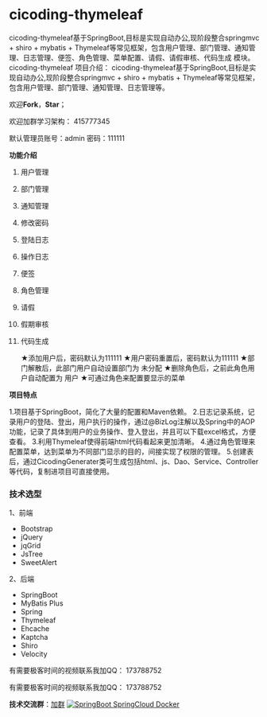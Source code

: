# cicoding-thymeleaf
cicoding-thymeleaf基于SpringBoot,目标是实现自动办公,现阶段整合springmvc + shiro + mybatis + Thymeleaf等常见框架，包含用户管理、部门管理、通知管理、日志管理、便签、角色管理、菜单配置、请假、请假审核、代码生成 模块。
cicoding-thymeleaf
项目介绍：
cicoding-thymeleaf基于SpringBoot,目标是实现自动办公,现阶段整合springmvc + shiro + mybatis + Thymeleaf等常见框架，包含用户管理、部门管理、通知管理、日志管理等。

欢迎**Fork**，**Star**；

欢迎加群学习架构： 415777345

默认管理员账号：admin 密码：111111

**功能介绍**

1. 用户管理

2. 部门管理

3. 通知管理

4. 修改密码

5. 登陆日志

6. 操作日志

7. 便签

8. 角色管理 

9. 请假

10. 假期审核

11. 代码生成

    ★添加用户后，密码默认为111111
    ★用户密码重置后，密码默认为111111
    ★部门解散后，此部门用户自动设置部门为 未分配
    ★删除角色后，之前此角色用户自动配置为 用户
    ★可通过角色来配置要显示的菜单

**项目特点**

1.项目基于SpringBoot，简化了大量的配置和Maven依赖。
2.日志记录系统，记录用户的登陆、登出，用户执行的操作，通过@BizLog注解以及Spring中的AOP功能，记录了具体到用户的业务操作、登入登出，并且可以下载excel格式，方便查看。
3.利用Thymeleaf使得前端html代码看起来更加清晰。
4.通过角色管理来配置菜单，达到菜单为不同部门显示的目的，间接实现了权限的管理。
5.创建表后，通过CicodingGenerater类可生成包括html、js、Dao、Service、Controller等代码，复制进项目可直接使用。

### **技术选型**

1、前端

- Bootstrap
- jQuery
- jqGrid
- JsTree
- SweetAlert

2、后端

- SpringBoot
- MyBatis Plus
- Spring
- Thymeleaf
- Ehcache
- Kaptcha
- Shiro
- Velocity

有需要极客时间的视频联系我加QQ： 173788752 

有需要极客时间的视频联系我加QQ： 173788752 

**技术交流群**：[加群](https://jq.qq.com/?_wv=1027&k=50JUFJT)  <a target="_blank" href="//shang.qq.com/wpa/qunwpa?idkey=1eddc0d8628b53f65129bb1e44fe342a1aaaa6dc7679739cfbefd7a2e86a15b5"><img border="0" src="//pub.idqqimg.com/wpa/images/group.png" alt="SpringBoot SpringCloud Docker " title="SpringBoot SpringCloud Docker "></a>

